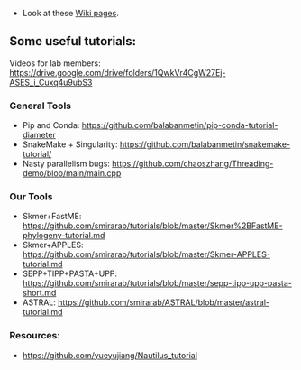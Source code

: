* Look at these [Wiki pages](../../wiki).

## Some useful **tutorials**: 

Videos for lab members: https://drive.google.com/drive/folders/1QwkVr4CgW27Ej-ASES_i_Cuxq4u9ubS3

### General Tools
* Pip and Conda:  https://github.com/balabanmetin/pip-conda-tutorial-diameter
* SnakeMake + Singularity: https://github.com/balabanmetin/snakemake-tutorial/
* Nasty parallelism bugs: https://github.com/chaoszhang/Threading-demo/blob/main/main.cpp

### Our Tools
* Skmer+FastME: https://github.com/smirarab/tutorials/blob/master/Skmer%2BFastME-phylogeny-tutorial.md
* Skmer+APPLES: https://github.com/smirarab/tutorials/blob/master/Skmer-APPLES-tutorial.md
* SEPP+TIPP+PASTA+UPP: https://github.com/smirarab/tutorials/blob/master/sepp-tipp-upp-pasta-short.md
* ASTRAL: https://github.com/smirarab/ASTRAL/blob/master/astral-tutorial.md

### Resources:
* https://github.com/yueyujiang/Nautilus_tutorial
